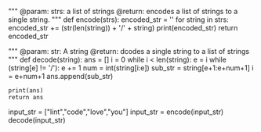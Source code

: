 """
@param: strs: a list of strings
@return: encodes a list of strings to a single string.
"""
def encode(strs):
    encoded_str = ''
    for string in strs:
        encoded_str += (str(len(string)) + '/' + string)
    print(encoded_str)
    return encoded_str

"""
@param: str: A string
@return: dcodes a single string to a list of strings
"""
def decode(string):
    ans = []
    i = 0
    while i < len(string):
        e = i
        while (string[e] != '/'):
            e += 1
        num = int(string[i:e])
        sub_str = string[e+1:e+num+1]
        i = e+num+1
        ans.append(sub_str)
        
    print(ans)
    return ans

input_str = ["lint","code","love","you"]
input_str = encode(input_str)
decode(input_str)
